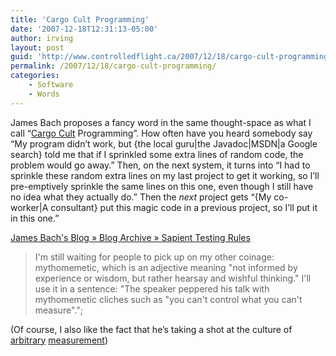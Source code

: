 ```yaml
---
title: 'Cargo Cult Programming'
date: '2007-12-18T12:31:13-05:00'
author: irving
layout: post
guid: 'http://www.controlledflight.ca/2007/12/18/cargo-cult-programming/'
permalink: /2007/12/18/cargo-cult-programming/
categories:
    - Software
    - Words
---
```


James Bach proposes a fancy word in the same thought-space as what I call “[Cargo Cult](http://en.wikipedia.org/wiki/Cargo_cult) Programming”. How often have you heard somebody say “My program didn’t work, but {the local guru\|the Javadoc\|MSDN\|a Google search} told me that if I sprinkled some extra lines of random code, the problem would go away.” Then, on the next system, it turns into “I had to sprinkle these random extra lines on my last project to get it working, so I’ll pre-emptively sprinkle the same lines on this one, even though I still have no idea what they actually do.” Then the *next* project gets “{My co-worker\|A consultant} put this magic code in a previous project, so I’ll put it in this one.”

[James Bach's Blog » Blog Archive » Sapient Testing Rules](http://www.satisfice.com/blog/archives/116)

> I'm still waiting for people to pick up on my other coinage: mythomemetic, which is an adjective meaning "not informed by experience or wisdom, but rather hearsay and wishful thinking." I'll use it in a sentence: "The speaker peppered his talk with mythomemetic cliches such as "you can't control what you can't measure".";

(Of course, I also like the fact that he’s taking a shot at the culture of [arbitrary](/2007/06/26/appropriate-metrics/) [measurement](/2007/05/28/manage-or-measure/))
